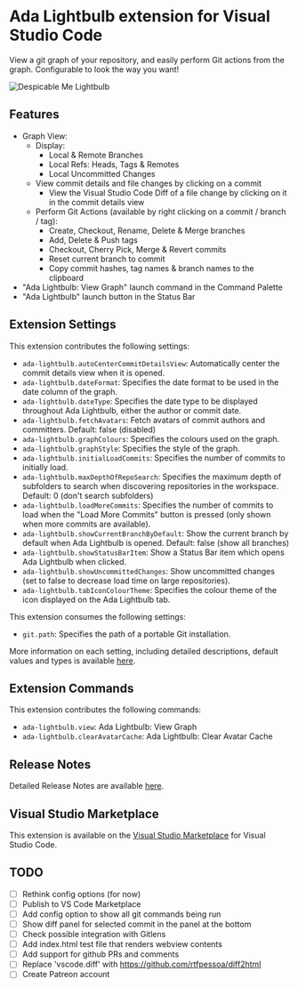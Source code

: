 # Ada Lightbulb extension for Visual Studio Code

View a git graph of your repository, and easily perform Git actions from the graph. Configurable to look the way you want!

![Despicable Me Lightbulb](https://github.com/vfonic/vscode-ada-lightbulb/raw/master/resources/Lightbolb.gif)

## Features

- Graph View:
  - Display:
    - Local & Remote Branches
    - Local Refs: Heads, Tags & Remotes
    - Local Uncommitted Changes
  - View commit details and file changes by clicking on a commit
    - View the Visual Studio Code Diff of a file change by clicking on it in the commit details view
  - Perform Git Actions (available by right clicking on a commit / branch / tag):
    - Create, Checkout, Rename, Delete & Merge branches
    - Add, Delete & Push tags
    - Checkout, Cherry Pick, Merge & Revert commits
    - Reset current branch to commit
    - Copy commit hashes, tag names & branch names to the clipboard
- "Ada Lightbulb: View Graph" launch command in the Command Palette
- "Ada Lightbulb" launch button in the Status Bar

## Extension Settings

This extension contributes the following settings:

- `ada-lightbulb.autoCenterCommitDetailsView`: Automatically center the commit details view when it is opened.
- `ada-lightbulb.dateFormat`: Specifies the date format to be used in the date column of the graph.
- `ada-lightbulb.dateType`: Specifies the date type to be displayed throughout Ada Lightbulb, either the author or commit date.
- `ada-lightbulb.fetchAvatars`: Fetch avatars of commit authors and committers. Default: false (disabled)
- `ada-lightbulb.graphColours`: Specifies the colours used on the graph.
- `ada-lightbulb.graphStyle`: Specifies the style of the graph.
- `ada-lightbulb.initialLoadCommits`: Specifies the number of commits to initially load.
- `ada-lightbulb.maxDepthOfRepoSearch`: Specifies the maximum depth of subfolders to search when discovering repositories in the workspace. Default: 0 (don't search subfolders)
- `ada-lightbulb.loadMoreCommits`: Specifies the number of commits to load when the "Load More Commits" button is pressed (only shown when more commits are available).
- `ada-lightbulb.showCurrentBranchByDefault`: Show the current branch by default when Ada Lightbulb is opened. Default: false (show all branches)
- `ada-lightbulb.showStatusBarItem`: Show a Status Bar item which opens Ada Lightbulb when clicked.
- `ada-lightbulb.showUncommittedChanges`: Show uncommitted changes (set to false to decrease load time on large repositories).
- `ada-lightbulb.tabIconColourTheme`: Specifies the colour theme of the icon displayed on the Ada Lightbulb tab.

This extension consumes the following settings:

- `git.path`: Specifies the path of a portable Git installation.

More information on each setting, including detailed descriptions, default values and types is available [here](https://github.com/mhutchie/vscode-ada-lightbulb/wiki/Extension-Settings).

## Extension Commands

This extension contributes the following commands:

- `ada-lightbulb.view`: Ada Lightbulb: View Graph
- `ada-lightbulb.clearAvatarCache`: Ada Lightbulb: Clear Avatar Cache

## Release Notes

Detailed Release Notes are available [here](CHANGELOG.md).

## Visual Studio Marketplace

This extension is available on the [Visual Studio Marketplace](https://marketplace.visualstudio.com/items?itemName=vfonic.ada-lightbulb) for Visual Studio Code.

## TODO

- [ ] Rethink config options (for now)
- [ ] Publish to VS Code Marketplace
- [ ] Add config option to show all git commands being run
- [ ] Show diff panel for selected commit in the panel at the bottom
- [ ] Check possible integration with Gitlens
- [ ] Add index.html test file that renders webview contents
- [ ] Add support for github PRs and comments
- [ ] Replace 'vscode.diff' with https://github.com/rtfpessoa/diff2html
- [ ] Create Patreon account
